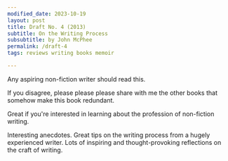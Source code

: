```yaml
---
modified_date: 2023-10-19
layout: post
title: Draft No. 4 (2013)
subtitle: On the Writing Process
subsubtitle: by John McPhee
permalink: /draft-4
tags: reviews writing books memoir

---
```


Any aspiring non-fiction writer should read this.
<!--more-->
If you disagree, please please please share with me the other books that somehow make this book redundant.

Great if you're interested in learning about the profession of non-fiction writing.

Interesting anecdotes.
Great tips on the writing process from a hugely experienced writer.
Lots of inspiring and thought-provoking reflections on the craft of writing.